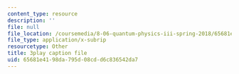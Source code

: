 ```yaml
---
content_type: resource
description: ''
file: null
file_location: /coursemedia/8-06-quantum-physics-iii-spring-2018/65681e4198da795d08cdd6c836542da7_qaj4u42XZLg.srt
file_type: application/x-subrip
resourcetype: Other
title: 3play caption file
uid: 65681e41-98da-795d-08cd-d6c836542da7
---
```

